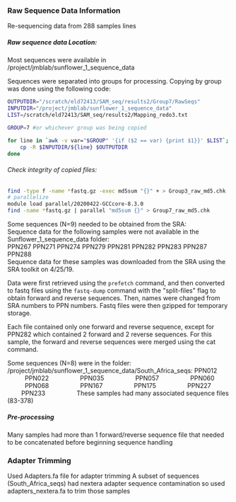 ### Raw Sequence Data Information

Re-sequencing data from 288 samples lines

##### Raw sequence data Location:
Most sequences were available in /project/jmblab/sunflower_1_sequence_data

Sequences were separated into groups for processing. Copying by group was done using the following code:
```bash
OUTPUTDIR="/scratch/eld72413/SAM_seq/results2/Group7/RawSeqs"
INPUTDIR="/project/jmblab/sunflower_1_sequence_data"
LIST=/scratch/eld72413/SAM_seq/results2/Mapping_redo3.txt

GROUP=7 #or whichever group was being copied

for line in `awk -v var="$GROUP" '{if ($2 == var) {print $1}}' $LIST`; do
	cp -R $INPUTDIR/${line} $OUTPUTDIR
done
```

###### Check integrity of copied files:
```bash
find -type f -name *fastq.gz -exec md5sum "{}" + > Group3_raw_md5.chk
# parallelize
module load parallel/20200422-GCCcore-8.3.0
find -name *fastq.gz | parallel "md5sum {}" > Group7_raw_md5.chk
```

Some sequences (N=9) needed to be obtained from the SRA:  
Sequence data for the following samples were not available in the Sunflower_1_sequence_data folder:  
PPN267
PPN271
PPN274
PPN279
PPN281
PPN282
PPN283
PPN287
PPN288  
Sequence data for these samples was downloaded from the SRA using the SRA toolkit on 4/25/19.

Data were first retrieved using the `prefetch` command, and then converted to fastq files using the `fastq-dump` command with the "split-files" flag to obtain forward and reverse sequences.
Then, names were changed from SRA numbers to PPN numbers. Fastq files were then gzipped for temporary storage.

Each file contained only one forward and reverse sequence, except for PPN282 which contained 2 forward and 2 reverse sequences. For this sample, the forward and reverse sequences were merged using the cat command.

Some sequences (N=8) were in the folder: /project/jmblab/sunflower_1_sequence_data/South_Africa_seqs:
PPN012                  
PPN022                  
PPN035                  
PPN057                  
PPN060                  
PPN068                  
PPN167                  
PPN175                  
PPN227                  
PPN233                  
These samples had many associated sequence files (83-378)


##### Pre-processing
Many samples had more than 1 forward/reverse sequence file that needed to be concatenated before beginning sequence handling

### Adapter Trimming

Used Adapters.fa file for adapter trimming
A subset of sequences (South_Africa_seqs) had nextera adapter sequence contamination so used adapters_nextera.fa to trim those samples